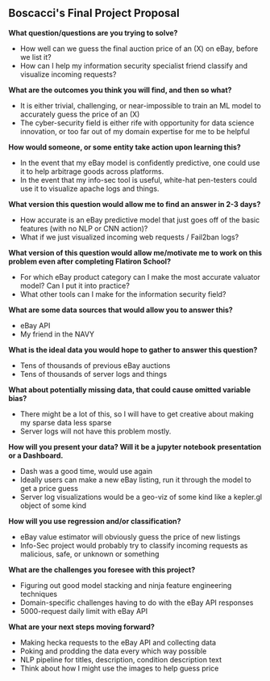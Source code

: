 
## Boscacci's Final Project Proposal


__What question/questions are you trying to solve?__
* How well can we guess the final auction price of an (X) on eBay, before we list it?
* How can I help my information security specialist friend classify and visualize incoming requests?


__What are the outcomes you think you will find, and then so what?__

* It is either trivial, challenging, or near-impossible to train an ML model to accurately guess the price of an (X)
* The cyber-security field is either rife with opportunity for data science innovation, or too far out of my domain expertise for me to be helpful


__How would someone, or some entity take action upon learning this?__
* In the event that my eBay model is confidently predictive, one could use it to help arbitrage goods across platforms.
* In the event that my info-sec tool is useful, white-hat pen-testers could use it to visualize apache logs and things.


__What version this question would allow me to find an answer in 2-3 days?__
* How accurate is an eBay predictive model that just goes off of the basic features (with no NLP or CNN action)?
* What if we just visualized incoming web requests / Fail2ban logs?


__What version of this question would allow me/motivate me to work on this problem even after completing Flatiron School?__
* For which eBay product category can I make the most accurate valuator model? Can I put it into practice?
* What other tools can I make for the information security field?


__What are some data sources that would allow you to answer this?__
* eBay API
* My friend in the NAVY


__What is the ideal data you would hope to gather to answer this question?__
* Tens of thousands of previous eBay auctions
* Tens of thousands of server logs and things


__What about potentially missing data, that could cause omitted variable bias?__
* There might be a lot of this, so I will have to get creative about making my sparse data less sparse
* Server logs will not have this problem mostly.


__How will you present your data? Will it be a jupyter notebook presentation or a Dashboard.__
* Dash was a good time, would use again
* Ideally users can make a new eBay listing, run it through the model to get a price guess
* Server log visualizations would be a geo-viz of some kind like a kepler.gl object of some kind


__How will you use regression and/or classification?__
* eBay value estimator will obviously guess the price of new listings
* Info-Sec project would probably try to classify incoming requests as malicious, safe, or unknown or something


__What are the challenges you foresee with this project?__
* Figuring out good model stacking and ninja feature engineering techniques
* Domain-specific challenges having to do with the eBay API responses
* 5000-request daily limit with eBay API


__What are your next steps moving forward?__
* Making hecka requests to the eBay API and collecting data
* Poking and prodding the data every which way possible
* NLP pipeline for titles, description, condition description text
* Think about how I might use the images to help guess price
